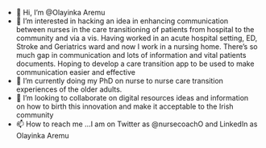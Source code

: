 - 👋 Hi, I’m @Olayinka Aremu
- 👀 I’m interested in hacking an idea in enhancing communication between nurses in the care transitioning of patients from hospital to the community and via a vis. Having worked in an acute hospital setting, ED, Stroke and Geriatrics ward and now I work in a nursing home. There’s so much gap in communication and lots of information and vital patients documents. Hoping to develop a care transition app to be used to make communication easier and effective
- 🌱 I’m currently doing my PhD on nurse to nurse care transition experiences of the older adults. 
- 💞️ I’m looking to collaborate on digital resources ideas and information on how to birth this innovation and make it acceptable to the Irish community 
- 📫 How to reach me ...I am on Twitter as @nursecoachO and LinkedIn as Olayinka Aremu 

<!---
nursecoachola/nursecoachola is a ✨ special ✨ repository because its `README.md` (this file) appears on your GitHub profile.
You can click the Preview link to take a look at your changes.
--->
